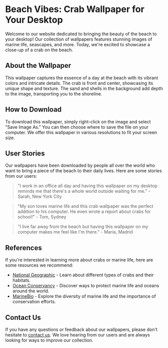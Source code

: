 <!--
Write me content for website with wallpaper which alt text is:

"A close-up of a crab on the beach"

The name/title of the page should not be 1:1 copy of the alt text but rather a real content of the website which is using this wallpaper.

- Use markdown format
- Start with the heading
- The content should look like a real website
- Include real sections like references, contact, user stories, etc. use things relevant to the page purpose.
- Feel free to use structure like headings, bullets, numbering, blockquotes, paragraphs, horizontal lines, etc.
- You can use formatting like bold or _italic_
- You can include UTF-8 emojis
- Links should be only #hash anchors (and you can refer to the document itself)
- Do not include images
-->

<!--font:Open Sans-->

# Beach Vibes: Crab Wallpaper for Your Desktop

Welcome to our website dedicated to bringing the beauty of the beach to your desktop! Our collection of wallpapers features stunning images of marine life, seascapes, and more. Today, we're excited to showcase a close-up of a crab on the beach.

## About the Wallpaper

This wallpaper captures the essence of a day at the beach with its vibrant colors and intricate details. The crab is front and center, showcasing its unique shape and texture. The sand and shells in the background add depth to the image, transporting you to the shoreline.

## How to Download

To download this wallpaper, simply right-click on the image and select "Save Image As." You can then choose where to save the file on your computer. We offer this wallpaper in various resolutions to fit your screen size.

## User Stories

Our wallpapers have been downloaded by people all over the world who want to bring a piece of the beach to their daily lives. Here are some stories from our users:

> "I work in an office all day and having this wallpaper on my desktop reminds me that there's a whole world outside waiting for me." - Sarah, New York City

> "My son loves marine life and this crab wallpaper was the perfect addition to his computer. He even wrote a report about crabs for school!" - Tom, Sydney

> "I live far away from the beach but having this wallpaper on my computer makes me feel like I'm there." - Maria, Madrid

## References

If you're interested in learning more about crabs or marine life, here are some resources we recommend:

-   [National Geographic](#) - Learn about different types of crabs and their habitats.
-   [Ocean Conservancy](#) - Discover ways to protect marine life and oceans around the world.
-   [MarineBio](#) - Explore the diversity of marine life and the importance of conservation efforts.

## Contact Us

If you have any questions or feedback about our wallpapers, please don't hesitate to [contact us](#). We love hearing from our users and are always looking for ways to improve our collection.
